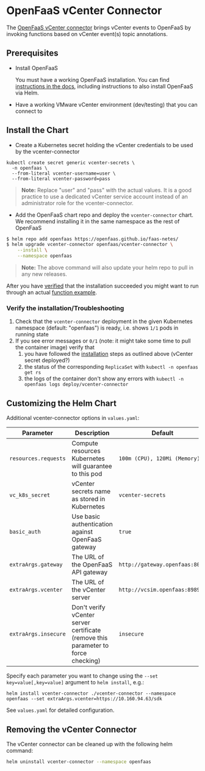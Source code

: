 # OpenFaaS vCenter Connector

The [OpenFaaS vCenter connector](https://github.com/openfaas-incubator/openfaas-vcenter-connector) brings vCenter events to OpenFaaS by invoking functions based on vCenter event(s) topic annotations.

## Prerequisites

- Install OpenFaaS

  You must have a working OpenFaaS installation. You can find [instructions in the docs](https://docs.openfaas.com/deployment/kubernetes/#pick-helm-or-yaml-files-for-deployment-a-or-b), including instructions to also install OpenFaaS via Helm.

- Have a working VMware vCenter environment (dev/testing) that you can connect to

## Install the Chart

- Create a Kubernetes secret holding the vCenter credentials to be used by the vcenter-connector

```
kubectl create secret generic vcenter-secrets \
  -n openfaas \
  --from-literal vcenter-username=user \
  --from-literal vcenter-password=pass
```

> **Note:** Replace "user" and "pass" with the actual values. It is a good practice to use a dedicated vCenter service account instead of an administrator role for the vcenter-connector.

- Add the OpenFaaS chart repo and deploy the `vcenter-connector` chart. We recommend installing it in the same namespace as the rest of OpenFaaS

```sh
$ helm repo add openfaas https://openfaas.github.io/faas-netes/
$ helm upgrade vcenter-connector openfaas/vcenter-connector \
    --install \
    --namespace openfaas
```

> **Note:** The above command will also update your helm repo to pull in any new releases.

After you have [verified](#verify-the-installationtroubleshooting) that the installation succeeded you might want to run through an actual [function example](https://github.com/openfaas-incubator/openfaas-vcenter-connector#examples--community).

### Verify the installation/Troubleshooting

1) Check that the `vcenter-connector` deployment in the given Kubernetes namespace (default: "openfaas") is ready, i.e. shows `1/1` pods in running state
2) If you see error messages or `0/1` (note: it might take some time to pull the container image) verify that  
   1) you have followed the [installation](#install-the-chart) steps as outlined above (vCenter secret deployed?)
   2) the status of the corresponding `ReplicaSet` with `kubectl -n openfaas get rs`
   3) the logs of the container don't show any errors with `kubectl -n openfaas logs deploy/vcenter-connector`

## Customizing the Helm Chart

Additional vcenter-connector options in `values.yaml`:

| Parameter            | Description                                                                       | Default                        |
|----------------------|-----------------------------------------------------------------------------------|--------------------------------|
| `resources.requests` | Compute resources Kubernetes will guarantee to this pod                           | `100m (CPU), 120Mi (Memory)`   |
| `vc_k8s_secret`      | vCenter secrets name as stored in Kubernetes                                      | `vcenter-secrets`              |
| `basic_auth`         | Use basic authentication against OpenFaaS gateway                                 | `true`                         |
| `extraArgs.gateway`  | The URL of the OpenFaaS API gateway                                               | `http://gateway.openfaas:8080` |
| `extraArgs.vcenter`  | The URL of the vCenter server                                                     | `http://vcsim.openfaas:8989`   |
| `extraArgs.insecure` | Don't verify vCenter server certificate (remove this parameter to force checking) | `insecure`                     |

Specify each parameter you want to change using the `--set key=value[,key=value]` argument to `helm install`, e.g.:

```
helm install vcenter-connector ./vcenter-connector --namespace openfaas --set extraArgs.vcenter=https://10.160.94.63/sdk
```

See `values.yaml` for detailed configuration.

## Removing the vCenter Connector

The vCenter connector can be cleaned up with the following helm command:

```sh
helm uninstall vcenter-connector --namespace openfaas
```
